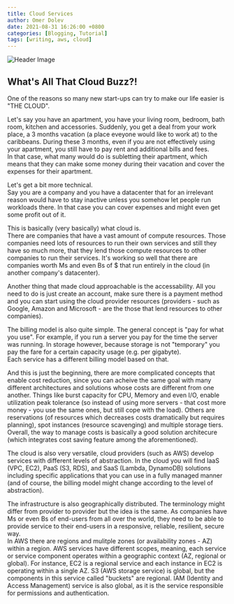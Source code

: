 ```yaml
---
title: Cloud Services
author: Omer Dolev
date: 2021-08-31 16:26:00 +0800
categories: [Blogging, Tutorial]
tags: [writing, aws, cloud]
---
```


![Header Image](/img/whats-all-that-cloud-buzz-pic-1.png)

## What's All That Cloud Buzz?!

One of the reasons so many new start-ups can try to make our life easier is "THE CLOUD".

Let's say you have an apartment, you have your living room, bedroom, bath room, kitchen and accessories. 
Suddenly, you get a deal from your work place, a 3 months vacation (a place eveyone would like to work at) to the caribbeans. During these 3 months, even if you are not effectively using your apartment, you still have to pay rent and additional bills and fees.  
In that case, what many would do is subletting their apartment, which means that they can make some money during their vacation and cover the expenses for their apartment.

Let's get a bit more technical.  
Say you are a company and you have a datacenter that for an irrelevant reason would have to stay inactive unless you somehow let people run workloads there. In that case you can cover expenses and might even get some profit out of it.

This is basically (very basically) what cloud is.  
There are companies that have a vast amount of compute resources. Those companies need lots of resources to run their own services and still they have so much more, that they lend those compute resources to other companies to run their services. It's working so well that there are companies worth Ms and even Bs of $ that run entirely in the cloud (in another company's datacenter).

Another thing that made cloud approachable is the accessability. All you need to do is just create an account, make sure there is a payment method and you can start using the cloud provider resources (providers - such as Google, Amazon and Microsoft - are the those that lend resources to other companies).

The billing model is also quite simple. The general concept is "pay for what you use". For example, if you run a server you pay for the time the server was running. In storage however, because storage is not "temporary" you pay the fare for a certain capacity usage (e.g. per gigabyte).  
Each service has a different billing model based on that.

And this is just the beginning, there are more complicated concepts that enable cost reduction, since you can acheive the same goal with many different architectures and solutions whose costs are different from one another. Things like burst capacity for CPU, Memory and even I/O, enable utilization peak tolerance (so instead of using more servers - that cost more money - you use the same ones, but still cope with the load). Others are reservations (of resources which decreases costs dramatically but requires planning), spot instances (resource scavenging) and multiple storage tiers.  
Overall, the way to manage costs is basically a good solution architecure (which integrates cost saving feature among the aforementioned).

The cloud is also very versatile, cloud providers (such as AWS) develop services with different levels of abstraction. In the cloud you will find IaaS (VPC, EC2), PaaS (S3, RDS), and SaaS (Lambda, DynamoDB) solutions including specific applications that you can use in a fully managed manner (and of course, the billing model might change according to the level of abstraction).

The infrastructure is also geographically distributed. The terminology might differ from provider to provider but the idea is the same. As companies have Ms or even Bs of end-users from all over the world, they need to be able to provide service to their end-users in a responsive, reliable, resilient, secure way.  
In AWS there are regions and mulitple zones (or availability zones - AZ) within a region. AWS services have different scopes, meaning, each service or service component operates within a geographic context (AZ, regional or global). For instance, EC2 is a regional service and each instance in EC2 is operating within a single AZ. S3 (AWS storage service) is global, but the components in this service called "buckets" are regional. IAM (Identity and Access Management) service is also global, as it is the service responsible for permissions and authentication.